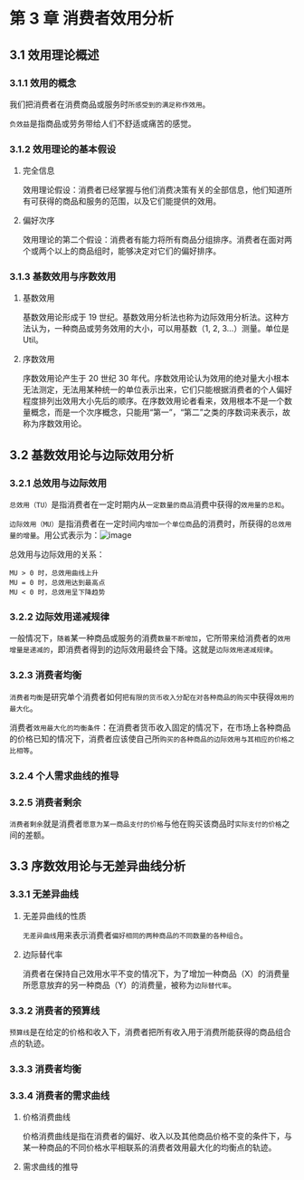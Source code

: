 # 第 3 章 消费者效用分析

## 3.1 效用理论概述

### 3.1.1 效用的概念

我们把消费者在消费商品或服务时`所感受到的满足称作效用`。

`负效益`是指商品或劳务带给人们不舒适或痛苦的感觉。

### 3.1.2 效用理论的基本假设

1. 完全信息

   效用理论假设：消费者已经掌握与他们消费决策有关的全部信息，他们知道所有可获得的商品和服务的范围，以及它们能提供的效用。

2. 偏好次序

   效用理论的第二个假设：消费者有能力将所有商品分组排序。消费者在面对两个或两个以上的商品组时，能够决定对它们的偏好排序。

### 3.1.3 基数效用与序数效用

1. 基数效用

   基数效用论形成于 19 世纪。基数效用分析法也称为边际效用分析法。这种方法认为，一种商品或劳务效用的大小，可以用基数（1, 2, 3...）测量。单位是 Util。

2. 序数效用

   序数效用论产生于 20 世纪 30 年代。序数效用论认为效用的绝对量大小根本无法测定，无法用某种统一的单位表示出来，它们只能根据消费者的个人偏好程度排列出效用大小先后的顺序。在序数效用论者看来，效用根本不是一个数量概念，而是一个次序概念，只能用“第一”，“第二”之类的序数词来表示，故称为序数效用论。

## 3.2 基数效用论与边际效用分析

### 3.2.1 总效用与边际效用

`总效用（TU）`是指消费者在一定时期内从`一定数量的商品`消费中获得的`效用量的总和`。

`边际效用（MU）`是指消费者在一定时间内`增加一个单位商`品的消费时，所获得的`总效用量的增量`。用公式表示为：![image](https://wiki.mbalib.com/w/images/math/d/2/8/d284b001f4bd2eecc5ee02e1716dbafa.png)

总效用与边际效用的关系：

    MU > 0 时，总效用曲线上升
    MU = 0 时，总效用达到最高点
    MU < 0 时，总效用呈下降趋势

### 3.2.2 边际效用递减规律

一般情况下，`随着`某一种商品或服务的消费`数量不断增加`，它所带来给消费者的`效用增量是递减的`，即消费者得到的边际效用最终会下降。这就是`边际效用递减规律`。

### 3.2.3 消费者均衡

`消费者均衡`是研究单个消费者如何`把有限的货币收入分配在对各种商品的购买`中获得`效用的最大化`。

消费者`效用最大化的均衡条件`：在消费者货币收入固定的情况下，在市场上各种商品的价格已知的情况下，消费者应该使自己所`购买的各种商品的边际效用与其相应的价格之比相等`。

### 3.2.4 个人需求曲线的推导

### 3.2.5 消费者剩余

`消费者剩余`就是消费者`愿意为某一商品支付的价格`与他在购买该商品时`实际支付的价格`之间的差额。

## 3.3 序数效用论与无差异曲线分析

### 3.3.1 无差异曲线

1. 无差异曲线的性质

   `无差异曲线`用来表示消费者`偏好相同的两种商品的不同数量的各种组合`。

2. 边际替代率

   消费者在保持自己效用水平不变的情况下，为了增加一种商品（X）的消费量所愿意放弃的另一种商品（Y）的消费量，被称为`边际替代率`。

### 3.3.2 消费者的预算线

`预算线`是在给定的价格和收入下，消费者把所有收入用于消费所能获得的商品组合点的轨迹。

### 3.3.3 消费者均衡

### 3.3.4 消费者的需求曲线

1. 价格消费曲线

   价格消费曲线是指在消费者的偏好、收入以及其他商品价格不变的条件下，与某一种商品的不同价格水平相联系的消费者效用最大化的均衡点的轨迹。

2. 需求曲线的推导
